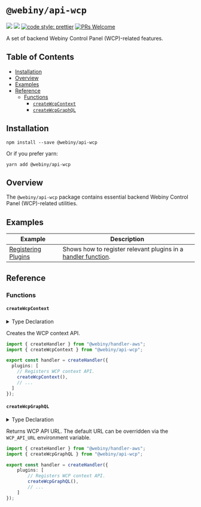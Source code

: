 # `@webiny/api-wcp`

[![](https://img.shields.io/npm/dw/@webiny/api-wcp.svg)](https://www.npmjs.com/package/@webiny/api-wcp)
[![](https://img.shields.io/npm/v/@webiny/api-wcp.svg)](https://www.npmjs.com/package/@webiny/api-wcp)
[![code style: prettier](https://img.shields.io/badge/code_style-prettier-ff69b4.svg?style=flat-square)](https://github.com/prettier/prettier)
[![PRs Welcome](https://img.shields.io/badge/PRs-welcome-brightgreen.svg?style=flat-square)](http://makeapullrequest.com)

A set of backend Webiny Control Panel (WCP)-related features.

## Table of Contents

- [Installation](#installation)
- [Overview](#overview)
- [Examples](#examples)
- [Reference](#reference)
  - [Functions](#functions)
    - [`createWcpContext`](#getWcpAppUrl)
    - [`createWcpGraphQL`](#getWcpApiUrl)

## Installation

```
npm install --save @webiny/api-wcp
```

Or if you prefer yarn:

```
yarn add @webiny/api-wcp
```

## Overview

The `@webiny/api-wcp` package contains essential backend Webiny Control Panel (WCP)-related utilities.

## Examples

| Example                                                     | Description                                                   |
| ----------------------------------------------------------- | ------------------------------------------------------------- |
| [Registering Plugins](./docs/examples/registeringPlugins.md) | Shows how to register relevant plugins in a [handler function](../handler). |

## Reference

### Functions

#### `createWcpContext`

<details>
<summary>Type Declaration</summary>
<p>

```ts
export declare const createWcpContext: () => ContextPlugin<WcpContext>;
```

</p>
</details>

Creates the WCP context API.

```ts
import { createHandler } from "@webiny/handler-aws";
import { createWcpContext } from "@webiny/api-wcp";

export const handler = createHandler({
  plugins: [
    // Registers WCP context API.  
    createWcpContext(),
    // ...
  ]
});
```

#### `createWcpGraphQL`

<details>
<summary>Type Declaration</summary>
<p>

```ts
export declare const createWcpGraphQL: () => GraphQLSchemaPlugin<WcpContext>;
```

</p>
</details>

Returns WCP API URL. The default URL can be overridden via the `WCP_API_URL` environment variable.

```ts
import { createHandler } from "@webiny/handler-aws";
import { createWcpGraphQL } from "@webiny/api-wcp";

export const handler = createHandler({
    plugins: [
        // Registers WCP context API.  
        createWcpGraphQL(),
        // ...
    ]
});
```
